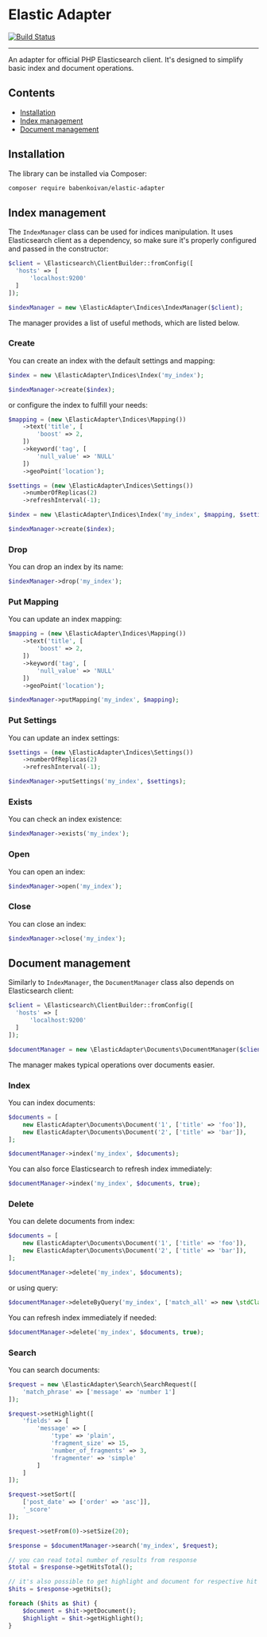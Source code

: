 # Elastic Adapter

[![Build Status](https://travis-ci.com/babenkoivan/elastic-adapter.svg?token=tL2AyZUSS9biRsKPg7fp&branch=master)](https://travis-ci.com/babenkoivan/elastic-adapter)

---

An adapter for official PHP Elasticsearch client. It's designed to simplify basic index and document 
operations.

## Contents

* [Installation](#installation) 
* [Index management](#index-management)
* [Document management](#document-management)

## Installation

The library can be installed via Composer:

```bash
composer require babenkoivan/elastic-adapter
```

## Index management

The `IndexManager` class can be used for indices manipulation. It uses Elasticsearch client as a dependency, so make sure it's properly configured and passed in the constructor:

```php
$client = \Elasticsearch\ClientBuilder::fromConfig([
  'hosts' => [
      'localhost:9200'
  ]
]);

$indexManager = new \ElasticAdapter\Indices\IndexManager($client);
``` 

The manager provides a list of useful methods, which are listed below. 

### Create

You can create an index with the default settings and mapping:

```php
$index = new \ElasticAdapter\Indices\Index('my_index');

$indexManager->create($index);
```

or configure the index to fulfill your needs:

```php
$mapping = (new \ElasticAdapter\Indices\Mapping())
    ->text('title', [
        'boost' => 2,
    ])
    ->keyword('tag', [
        'null_value' => 'NULL'
    ])
    ->geoPoint('location');

$settings = (new \ElasticAdapter\Indices\Settings())
    ->numberOfReplicas(2)
    ->refreshInterval(-1);

$index = new \ElasticAdapter\Indices\Index('my_index', $mapping, $settings);

$indexManager->create($index);
```

### Drop

You can drop an index by its name:

```php
$indexManager->drop('my_index');
```

### Put Mapping

You can update an index mapping:

```php
$mapping = (new \ElasticAdapter\Indices\Mapping())
    ->text('title', [
        'boost' => 2,
    ])
    ->keyword('tag', [
        'null_value' => 'NULL'
    ])
    ->geoPoint('location');

$indexManager->putMapping('my_index', $mapping);
```

### Put Settings

You can update an index settings:

```php
$settings = (new \ElasticAdapter\Indices\Settings())
    ->numberOfReplicas(2)
    ->refreshInterval(-1);

$indexManager->putSettings('my_index', $settings);
```

### Exists

You can check an index existence:

```php
$indexManager->exists('my_index');
```

### Open

You can open an index:

```php
$indexManager->open('my_index');
```

### Close

You can close an index:

```php
$indexManager->close('my_index');
```

## Document management

Similarly to `IndexManager`, the `DocumentManager` class also depends on Elasticsearch client:

```php
$client = \Elasticsearch\ClientBuilder::fromConfig([
  'hosts' => [
      'localhost:9200'
  ]
]);

$documentManager = new \ElasticAdapter\Documents\DocumentManager($client);
``` 

The manager makes typical operations over documents easier.

### Index

You can index documents:

```php
$documents = [
    new ElasticAdapter\Documents\Document('1', ['title' => 'foo']),
    new ElasticAdapter\Documents\Document('2', ['title' => 'bar']),
];

$documentManager->index('my_index', $documents);
```

You can also force Elasticsearch to refresh index immediately:

```php
$documentManager->index('my_index', $documents, true);
```

### Delete

You can delete documents from index:

```php
$documents = [
    new ElasticAdapter\Documents\Document('1', ['title' => 'foo']),
    new ElasticAdapter\Documents\Document('2', ['title' => 'bar']),
];

$documentManager->delete('my_index', $documents);
```

or using query:

```php
$documentManager->deleteByQuery('my_index', ['match_all' => new \stdClass()]);
```

You can refresh index immediately if needed:

```php
$documentManager->delete('my_index', $documents, true);
```

### Search

You can search documents:

```php
$request = new \ElasticAdapter\Search\SearchRequest([
    'match_phrase' => ['message' => 'number 1']
]);

$request->setHighlight([
    'fields' => [
        'message' => [
            'type' => 'plain',
            'fragment_size' => 15,
            'number_of_fragments' => 3,
            'fragmenter' => 'simple'
        ]
    ]
]);

$request->setSort([
    ['post_date' => ['order' => 'asc']],
    '_score'
]);

$request->setFrom(0)->setSize(20);

$response = $documentManager->search('my_index', $request);

// you can read total number of results from response
$total = $response->getHitsTotal();

// it's also possible to get highlight and document for respective hit
$hits = $response->getHits();

foreach ($hits as $hit) {
    $document = $hit->getDocument();
    $highlight = $hit->getHighlight();
}
```
